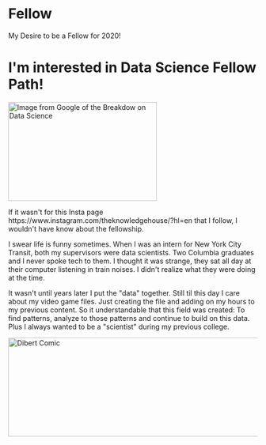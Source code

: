 <!DOCTYPE html>

# Fellow
My Desire to be a Fellow for 2020!
<html lang ="en">
  <body>
	  <h1><b>I'm interested in Data Science Fellow Path! </b></h1>	
  <img src= "https://www.dataquest.io/wp-content/uploads/2019/05/what-is-data-science.jpg" alt="Image from Google of the Breakdow on Data Science" width="300" height="200">	  

<p> If it wasn't for this Insta page https://www.instagram.com/theknowledgehouse/?hl=en that I follow, I wouldn't have know about the fellowship. </p>

<p> I swear life is funny sometimes. When I was an intern for New York City Transit, both my supervisors were data scientists. Two Columbia graduates and I never spoke tech to them. I thought it was strange, they sat all day at their computer listening in train noises. I didn't realize what they were doing at the time.</p>

<p>It wasn't until years later I put the "data" together. Still til this day I care about my video game files. Just creating the file and adding on my hours to my previous content. So it understandable that this field was created: To find patterns, analyze to those patterns and continue to build on this data. Plus I always wanted to be a "scientist" during my previous college.</p>

 <img src= "https://www.coindesk.com/wp-content/uploads/2017/10/Dilbert1017.jpg" alt="Dibert Comic" width="600" height="200"> 
	</body>
  </html>
